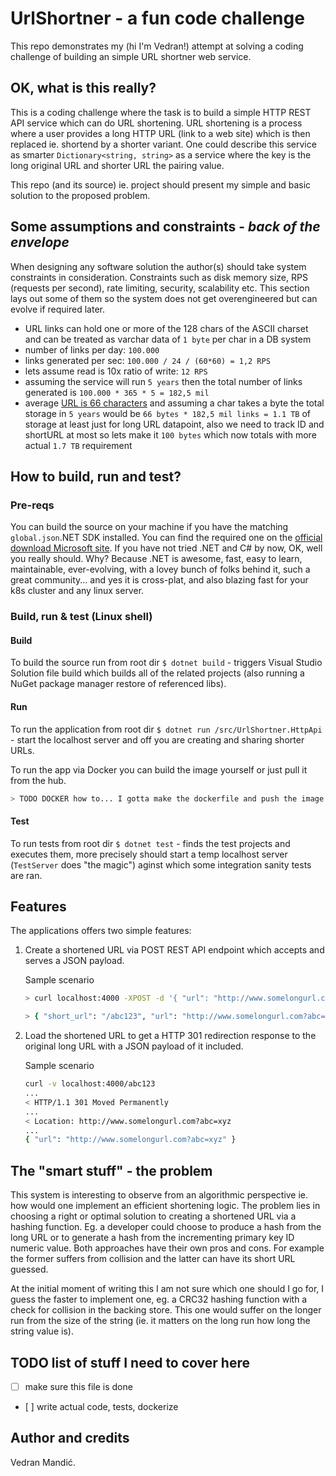 # UrlShortner - a fun code challenge

This repo demonstrates my (hi I'm Vedran!) attempt at solving a coding challenge of building an simple URL shortner web service.

## OK, what is this really?

This is a coding challenge where the task is to build a simple HTTP REST API service which can do URL shortening. URL shortening is a process where a user provides a long HTTP URL (link to a web site) which is then replaced ie. shortend by a shorter variant. One could describe this service as smarter `Dictionary<string, string>` as a service where the key is the long original URL and shorter URL the pairing value.

This repo (and its source) ie. project should present my simple and basic solution to the proposed problem.

## Some assumptions and constraints - _back of the envelope_

When designing any software solution the author(s) should take system constraints in consideration. Constraints such as disk memory size, RPS (requests per second), rate limiting, security, scalability etc. This section lays out some of them so the system does not get overengineered but can evolve if required later.

- URL links can hold one or more of the 128 chars of the ASCII charset and can be treated as varchar data of `1 byte` per char in a DB system
- number of links per day: `100.000`
- links generated per sec: `100.000 / 24 / (60*60) = 1,2 RPS`
- lets assume read is 10x ratio of write: `12 RPS`
- assuming the service will run `5 years` then the total number of links generated is `100.000 * 365 * 5 = 182,5 mil`
- average [URL is 66 characters](https://backlinko.com/search-engine-ranking) and assuming a char takes a byte the total storage in `5 years` would be `66 bytes * 182,5 mil links = 1.1 TB` of storage at least just for long URL datapoint, also we need to track ID and shortURL at most so lets make it `100 bytes` which now totals with more actual `1.7 TB` requirement

## How to build, run and test?

### Pre-reqs

You can build the source on your machine if you have the matching `global.json`.NET SDK installed. You can find the required one on the [official download Microsoft site](https://dotnet.microsoft.com/en-us/download). If you have not tried .NET and C# by now, OK, well you really should. Why? Because .NET is awesome, fast, easy to learn, maintainable, ever-evolving, with a lovey bunch of folks behind it, such a great community... and yes it is cross-plat, and also blazing fast for your k8s cluster and any linux server.

### Build, run & test (Linux shell)

#### Build

To build the source run from root dir `$ dotnet build` - triggers Visual Studio Solution file build which builds all of the related projects (also running a NuGet package manager restore of referenced libs).

#### Run

To run the application from root dir `$ dotnet run /src/UrlShortner.HttpApi` - start the localhost server and off you are creating and sharing shorter URLs.

To run the app via Docker you can build the image yourself or just pull it from the hub.

```bash
> TODO DOCKER how to... I gotta make the dockerfile and push the image to hub.docker.com first
```

#### Test

To run tests from root dir `$ dotnet test` - finds the test projects and executes them, more precisely should start a temp localhost server (`TestServer` does "the magic") aginst which some integration sanity tests are ran.

## Features

The applications offers two simple features:

1. Create a shortened URL via POST REST API endpoint which accepts and serves a JSON payload.

    Sample scenario

    ```bash
    > curl localhost:4000 -XPOST -d '{ "url": "http://www.somelongurl.com?abc=xyz" }'

    > { "short_url": "/abc123", "url": "http://www.somelongurl.com?abc=xyz" }
    ```

2. Load the shortened URL to get a HTTP 301 redirection response to the original long URL with a JSON payload of it included.

    Sample scenario

    ```bash
    curl -v localhost:4000/abc123
    ...
    < HTTP/1.1 301 Moved Permanently
    ...
    < Location: http://www.somelongurl.com?abc=xyz
    ...
    { "url": "http://www.somelongurl.com?abc=xyz" }
    ```

## The "smart stuff" - the problem

This system is interesting to observe from an algorithmic perspective ie. how would one implement an efficient shortening logic. The problem lies in choosing a right or optimal solution to creating a shortened URL via a hashing function. Eg. a developer could choose to produce a hash from the long URL or to generate a hash from the incrementing primary key ID numeric value. Both approaches have their own pros and cons. For example the former suffers from collision and the latter can have its short URL guessed.

At the initial moment of writing this I am not sure which one should I go for, I guess the faster to implement one, eg. a CRC32 hashing function with a check for collision in the backing store. This one would suffer on the longer run from the size of the string (ie. it matters on the long run how long the string value is).

## TODO list of stuff I need to cover here

- [ ] make sure this file is done
- [ ] write actual code, tests, dockerize

## Author and credits

Vedran Mandić.
